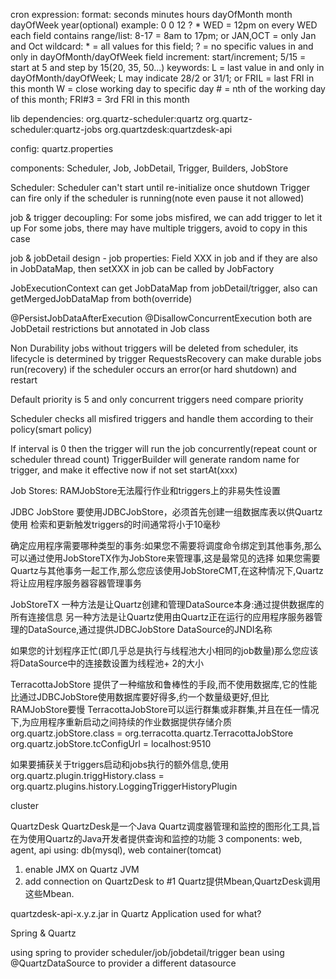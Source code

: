 cron expression:
format: seconds minutes hours dayOfMonth month dayOfWeek year(optional)
example: 0 0 12 ? * WED = 12pm on every WED
each field contains range/list: 8-17 = 8am to 17pm; or JAN,OCT = only Jan and Oct
wildcard: * = all values for this field; ? = no specific values in and only in dayOfMonth/dayOfWeek field
increment: start/increment; 5/15 = start at 5 and step by 15(20, 35, 50...)
keywords:
L = last value in and only in dayOfMonth/dayOfWeek; L may indicate 28/2 or 31/1; or FRIL = last FRI in this month
W = close working day to specific day
\# = nth of the working day of this month; FRI#3 = 3rd FRI in this month

lib dependencies:
org.quartz-scheduler:quartz
org.quartz-scheduler:quartz-jobs
org.quartzdesk:quartzdesk-api

config:
quartz.properties

components:
Scheduler, Job, JobDetail, Trigger, Builders, JobStore

Scheduler:
Scheduler can't start until re-initialize once shutdown
Trigger can fire only if the scheduler is running(note even pause it not allowed)

job & trigger decoupling:
For some jobs misfired, we can add trigger to let it up
For some jobs, there may have multiple triggers, avoid to copy in this case

job & jobDetail design - job properties:
Field XXX in job and if they are also in JobDataMap, then setXXX in job can be called by JobFactory

JobExecutionContext can get JobDataMap from jobDetail/trigger, also can getMergedJobDataMap from both(override)

@PersistJobDataAfterExecution @DisallowConcurrentExecution both are JobDetail restrictions but annotated in Job class

Non Durability jobs without triggers will be deleted from scheduler, its lifecycle is determined by trigger
RequestsRecovery can make durable jobs run(recovery) if the scheduler occurs an error(or hard shutdown) and restart

Default priority is 5 and only concurrent triggers need compare priority

Scheduler checks all misfired triggers and handle them according to their policy(smart policy)

If interval is 0 then the trigger will run the job concurrently(repeat count or scheduler thread count)
TriggerBuilder will generate random name for trigger, and make it effective now if not set startAt(xxx)

Job Stores:
RAMJobStore无法履行作业和triggers上的非易失性设置

JDBC JobStore
要使用JDBCJobStore，必须首先创建一组数据库表以供Quartz使用
检索和更新触发triggers的时间通常将小于10毫秒

确定应用程序需要哪种类型的事务:如果您不需要将调度命令绑定到其他事务,那么可以通过使用JobStoreTX作为JobStore来管理事,这是最常见的选择
如果您需要Quartz与其他事务一起工作,那么您应该使用JobStoreCMT,在这种情况下,Quartz将让应用程序服务器容器管理事务

JobStoreTX
一种方法是让Quartz创建和管理DataSource本身:通过提供数据库的所有连接信息
另一种方法是让Quartz使用由Quartz正在运行的应用程序服务器管理的DataSource,通过提供JDBCJobStore DataSource的JNDI名称

如果您的计划程序正忙(即几乎总是执行与线程池大小相同的job数量)那么您应该将DataSource中的连接数设置为线程池+ 2的大小

TerracottaJobStore
提供了一种缩放和鲁棒性的手段,而不使用数据库,它的性能比通过JDBCJobStore使用数据库要好得多,约一个数量级更好,但比RAMJobStore要慢
TerracottaJobStore可以运行群集或非群集,并且在任一情况下,为应用程序重新启动之间持续的作业数据提供存储介质
org.quartz.jobStore.class = org.terracotta.quartz.TerracottaJobStore
org.quartz.jobStore.tcConfigUrl = localhost:9510

如果要捕获关于triggers启动和jobs执行的额外信息,使用
org.quartz.plugin.triggHistory.class = org.quartz.plugins.history.LoggingTriggerHistoryPlugin

cluster

QuartzDesk
QuartzDesk是一个Java Quartz调度器管理和监控的图形化工具,旨在为使用Quartz的Java开发者提供查询和监控的功能
3 components: web, agent, api
using: db(mysql), web container(tomcat)
1. enable JMX on Quartz JVM
2. add connection on QuartzDesk to #1
Quartz提供Mbean,QuartzDesk调用这些Mbean.

quartzdesk-api-x.y.z.jar in Quartz Application used for what?

Spring & Quartz

using spring to provider scheduler/job/jobdetail/trigger bean
using @QuartzDataSource to provider a different datasource
